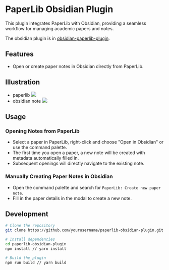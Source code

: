# PaperLib Obsidian Plugin

This plugin integrates PaperLib with Obsidian, providing a seamless workflow for managing academic papers and notes.

The obsidian plugin is in [obsidian-paperlib-plugin](https://github.com/Yalyenea/obsidian-paperlib-plugin).

## Features

- Open or create paper notes in Obsidian directly from PaperLib.

## Illustration

- paperlib ![](https://yffff.oss-cn-hangzhou.aliyuncs.com/202504242344804.png)
- obsidian note ![](https://yffff.oss-cn-hangzhou.aliyuncs.com/202504242347071.png)

## Usage

### Opening Notes from PaperLib

- Select a paper in PaperLib, right-click and choose "Open in Obsidian" or use the command palette.
- The first time you open a paper, a new note will be created with metadata automatically filled in.
- Subsequent openings will directly navigate to the existing note.

### Manually Creating Paper Notes in Obsidian

- Open the command palette and search for `PaperLib: Create new paper note`.
- Fill in the paper details in the modal to create a new note.

## Development

```bash
# Clone the repository
git clone https://github.com/yourusername/paperlib-obsidian-plugin.git

# Install dependencies
cd paperlib-obsidian-plugin
npm install // yarn install

# Build the plugin
npm run build // yarn build
```
